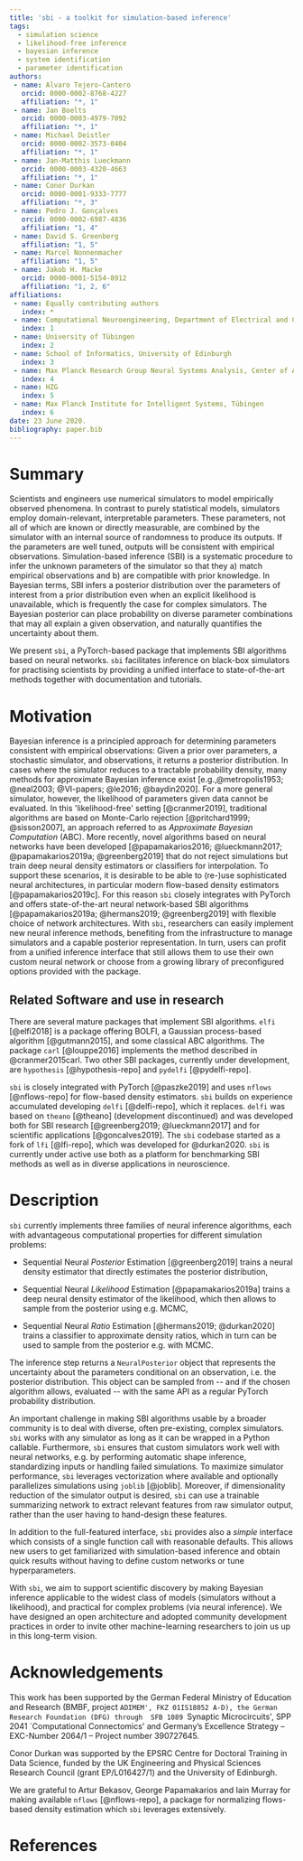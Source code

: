 ```yaml
---
title: 'sbi - a toolkit for simulation-based inference'
tags:
  - simulation science
  - likelihood-free inference
  - bayesian inference
  - system identification
  - parameter identification
authors: 
 - name: Alvaro Tejero-Cantero
   orcid: 0000-0002-8768-4227
   affiliation: "*, 1"
 - name: Jan Boelts
   orcid: 0000-0003-4979-7092
   affiliation: "*, 1"
 - name: Michael Deistler
   orcid: 0000-0002-3573-0404
   affiliation: "*, 1"
 - name: Jan-Matthis Lueckmann
   orcid: 0000-0003-4320-4663
   affiliation: "*, 1"
 - name: Conor Durkan
   orcid: 0000-0001-9333-7777
   affiliation: "*, 3"
 - name: Pedro J. Gonçalves
   orcid: 0000-0002-6987-4836
   affiliation: "1, 4"
 - name: David S. Greenberg
   affiliation: "1, 5"
 - name: Marcel Nonnenmacher
   affiliation: "1, 5"
 - name: Jakob H. Macke
   orcid: 0000-0001-5154-8912
   affiliation: "1, 2, 6"
affiliations:
 - name: Equally contributing authors
   index: *
 - name: Computational Neuroengineering, Department of Electrical and Computer Engineering, Technical University of Munich
   index: 1
 - name: University of Tübingen
   index: 2
 - name: School of Informatics, University of Edinburgh
   index: 3
 - name: Max Planck Research Group Neural Systems Analysis, Center of Advanced European Studies and Research (caesar) 
   index: 4
 - name: HZG
   index: 5
 - name: Max Planck Institute for Intelligent Systems, Tübingen
   index: 6
date: 23 June 2020.
bibliography: paper.bib
---
```


# Summary

Scientists and engineers use numerical simulators to model empirically observed phenomena. In contrast to purely statistical models, simulators employ domain-relevant, interpretable parameters. These parameters, not all of which are known or directly measurable, are combined by the simulator with an internal source of randomness to produce its outputs.
If the parameters are well tuned, outputs will be consistent with empirical observations. Simulation-based inference (SBI) is a systematic procedure to infer the unknown parameters of the simulator so that they a) match empirical observations and b) are compatible with prior knowledge. In Bayesian terms, SBI infers a posterior distribution over the parameters of interest from a prior distribution even when an explicit likelihood is unavailable, which is frequently the case for complex simulators. The Bayesian posterior can place probability on diverse parameter combinations that may all explain a given observation, and naturally quantifies the uncertainty about them.

We present `sbi`, a PyTorch-based package that implements SBI algorithms based on neural networks. `sbi` facilitates inference on black-box simulators for practising scientists by providing a unified interface to state-of-the-art methods together with documentation and tutorials.

# Motivation

Bayesian inference is a principled approach for determining parameters consistent with empirical observations: Given a prior over parameters, a stochastic simulator, and observations, it returns a posterior distribution. In cases where the simulator reduces to a tractable probability density, many methods for approximate Bayesian inference exist [e.g.,@metropolis1953; @neal2003; @VI-papers; @le2016; @baydin2020]. For a more general simulator, however, the likelihood of parameters given data cannot be evaluated. In this 'likelihood-free' setting [@cranmer2019], traditional algorithms are based on Monte-Carlo rejection [@pritchard1999; @sisson2007], an approach referred to as _Approximate Bayesian Computation_ (ABC). More recently, novel algorithms based on neural networks have been developed [@papamakarios2016; @lueckmann2017; @papamakarios2019a; @greenberg2019] that do not reject simulations but train deep neural density estimators or classifiers for interpolation. To support these scenarios, it is desirable to be able to (re-)use sophisticated neural architectures, in particular modern flow-based density estimators [@papamakarios2019c]. For this reason `sbi` closely integrates with PyTorch and offers state-of-the-art neural network-based SBI algorithms [@papamakarios2019a; @hermans2019; @greenberg2019] with flexible choice of network architectures. With `sbi`, researchers can easily implement new neural inference methods, benefiting from the infrastructure to manage simulators and a capable posterior representation. In turn, users can profit from a unified inference interface that still allows them to use their own custom neural network or choose from a growing library of preconfigured options provided with the package.

## Related Software and use in research

There are several mature packages that implement SBI algorithms. `elfi` [@elfi2018] is a package offering BOLFI, a Gaussian process-based algorithm [@gutmann2015], and some classical ABC algorithms. The package `carl` [@louppe2016] implements the method described in @cranmer2015carl. Two other SBI packages, currently under development, are `hypothesis` [@hypothesis-repo] and `pydelfi` [@pydelfi-repo].

`sbi` is closely integrated with PyTorch [@paszke2019] and uses `nflows` [@nflows-repo] for flow-based density estimators. `sbi` builds on experience accumulated developing `delfi` [@delfi-repo], which it replaces. `delfi` was based on `theano` [@theano] (development discontinued) and was developed both for SBI research [@greenberg2019; @lueckmann2017] and for scientific applications [@goncalves2019]. The `sbi` codebase started as a fork of `lfi` [@lfi-repo], which was developed for @durkan2020. `sbi` is currently under active use both as a platform for benchmarking SBI methods as well as in diverse applications in neuroscience.

# Description 

`sbi` currently implements three families of neural inference algorithms, each with advantageous computational properties for different simulation problems:

* Sequential Neural _Posterior_ Estimation [@greenberg2019] trains a neural density estimator that directly estimates the posterior distribution,

* Sequential Neural _Likelihood_ Estimation [@papamakarios2019a] trains a deep neural density estimator of the likelihood, which then allows to sample from the posterior using e.g. MCMC,

* Sequential Neural _Ratio_ Estimation [@hermans2019; @durkan2020] trains a classifier to approximate density ratios, which in turn can be used to sample from the posterior e.g. with MCMC. 

The inference step returns a `NeuralPosterior` object that represents the uncertainty about the parameters conditional on an observation, i.e. the posterior distribution. This object can be sampled from -- and if the chosen algorithm allows, evaluated -- with the same API as a regular PyTorch probability distribution.

An important challenge in making SBI algorithms usable by a broader community is to deal with diverse, often pre-existing, complex simulators. `sbi` works with any simulator as long as it can be wrapped in a Python callable. Furthermore, `sbi` ensures that custom simulators work well with neural networks, e.g. by performing automatic shape inference, standardizing inputs or handling failed simulations. To maximize simulator performance, `sbi` leverages vectorization where available and optionally parallelizes simulations using `joblib` [@joblib]. Moreover, if dimensionality reduction of the simulator output is desired, `sbi` can use a trainable summarizing network to extract relevant features from raw simulator output, rather than the user having to hand-design these features.

In addition to the full-featured interface, `sbi` provides also a _simple_ interface which consists of a single function call with reasonable defaults. This allows new users to get familiarized with simulation-based inference and obtain quick results without having to define custom networks or tune hyperparameters.

With `sbi`, we aim to support scientific discovery by making Bayesian inference applicable to the widest class of models (simulators without a likelihood), and practical for complex problems (via neural inference). We have designed an open architecture and adopted community development practices in order to invite other machine-learning researchers to join us up in this long-term vision.

# Acknowledgements

This work has been supported by the German Federal Ministry of Education and Research (BMBF, project `ADIMEM', FKZ 01IS18052 A-D), the German Research Foundation (DFG) through  SFB 1089 `Synaptic Microcircuits', SPP 2041 `Computational Connectomics' and Germany’s Excellence Strategy – EXC-Number 2064/1 – Project number 390727645.

Conor Durkan was supported by the EPSRC Centre for Doctoral Training in Data Science, funded by the UK Engineering and Physical Sciences Research Council (grant EP/L016427/1) and the University of Edinburgh.

We are grateful to Artur Bekasov, George Papamakarios and Iain Murray for making available `nflows` [@nflows-repo], a package for normalizing flows-based density estimation which `sbi` leverages extensively.

# References
